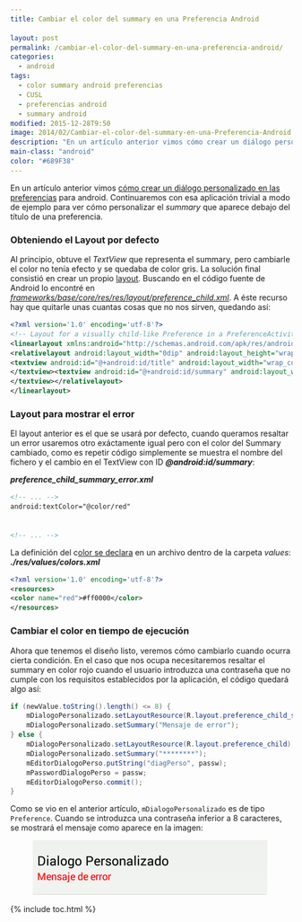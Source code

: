 ```yaml
---
title: Cambiar el color del summary en una Preferencia Android

layout: post
permalink: /cambiar-el-color-del-summary-en-una-preferencia-android/
categories:
  - android
tags:
  - color summary android preferencias
  - CUSL
  - preferencias android
  - summary android
modified: 2015-12-28T9:50
image: 2014/02/Cambiar-el-color-del-summary-en-una-Preferencia-Android.png
description: "En un artículo anterior vimos cómo crear un diálogo personalizado en las preferencias para android. Continuaremos con esa aplicación trivial a modo de ejemplo para ver cómo personalizar el summary que aparece debajo del título de una preferencia."
main-class: "android"
color: "#689F38"
---
```

En un artículo anterior vimos [cómo crear un diálogo personalizado en las preferencias][1] para android. Continuaremos con esa aplicación trivial a modo de ejemplo para ver cómo personalizar el *summary* que aparece debajo del título de una preferencia.

<!--ad-->

### Obteniendo el Layout por defecto

Al principio, obtuve el *TextView* que representa el summary, pero cambiarle el color no tenía efecto y se quedaba de color gris. La solución final consistió en crear un propio [layout][2]. Buscando en el código fuente de Android lo encontré en *<a href="https://android.googlesource.com/platform/frameworks/base/+/master/core/res/res/layout/preference_child.xml" target="_blank">frameworks/base/core/res/res/layout/preference_child.xml</a>*. A éste recurso hay que quitarle unas cuantas cosas que no nos sirven, quedando así:

```xml
<?xml version='1.0' encoding='utf-8'?>
<!-- Layout for a visually child-like Preference in a PreferenceActivity. -->
<linearlayout xmlns:android="http://schemas.android.com/apk/res/android" android:layout_width="match_parent" android:layout_height="wrap_content" android:baselinealigned="false" android:gravity="center_vertical" android:minheight="?android:attr/listPreferredItemHeight" android:paddingend="?android:attr/scrollbarSize" android:paddingstart="16dip">
<relativelayout android:layout_width="0dip" android:layout_height="wrap_content" android:layout_marginbottom="6dip" android:layout_marginend="6dip" android:layout_margintop="6dip" android:layout_weight="1">
<textview android:id="@+android:id/title" android:layout_width="wrap_content" android:layout_height="wrap_content" android:ellipsize="marquee" android:fadingedge="horizontal" android:singleline="true" android:textappearance="?android:attr/textAppearanceMedium">
</textview><textview android:id="@+android:id/summary" android:layout_width="wrap_content" android:layout_height="wrap_content" android:layout_alignstart="@android:id/title" android:layout_below="@android:id/title" android:maxlines="4" android:textappearance="?android:attr/textAppearanceSmall" android:textcolor="?android:attr/textColorSecondary">
</textview></relativelayout>
</linearlayout>

```

### Layout para mostrar el error

El layout anterior es el que se usará por defecto, cuando queramos resaltar un error usaremos otro exáctamente igual pero con el color del Summary cambiado, como es repetir código simplemente se muestra el nombre del fichero y el cambio en el TextView con ID ***@android:id/summary***:

***preference\_child\_summary_error.xml***

```xml
<!-- ... -->
android:textColor="@color/red"


<!-- ... -->

```

La definición del c[olor se declara][3] en un archivo dentro de la carpeta *values*:  
***./res/values/colors.xml***

```xml
<?xml version='1.0' encoding='utf-8'?>
<resources>
<color name="red">#ff0000</color>
</resources>

```

### Cambiar el color en tiempo de ejecución

Ahora que tenemos el diseño listo, veremos cómo cambiarlo cuando ocurra cierta condición. En el caso que nos ocupa necesitaremos resaltar el summary en color rojo cuando el usuario introduzca una contraseña que no cumple con los requisitos establecidos por la aplicación, el código quedará algo así:

```java
if (newValue.toString().length() <= 8) {
    mDialogoPersonalizado.setLayoutResource(R.layout.preference_child_summary_error);
    mDialogoPersonalizado.setSummary("Mensaje de error");
} else {
    mDialogoPersonalizado.setLayoutResource(R.layout.preference_child);
    mDialogoPersonalizado.setSummary("********");
    mEditorDialogoPerso.putString("diagPerso", passw);
    mPasswordDialogoPerso = passw;
    mEditorDialogoPerso.commit();
}

```

Como se vio en el anterior artículo, `mDialogoPersonalizado` es de tipo `Preference`. Cuando se introduzca una contraseña inferior a 8 caracteres, se mostrará el mensaje como aparece en la imagen:

<figure>
<a href="/assets/img/2014/02/Cambiar-el-color-del-summary-en-una-Preferencia-Android.png"><img src="/assets/img/2014/02/Cambiar-el-color-del-summary-en-una-Preferencia-Android.png" title="{{ page.title }}" alt="{{ page.title }}" width="419px" height="97px" /></a>
</figure>


 [1]: https://elbauldelprogramador.com/como-crear-un-dialogo-personalizado-en-las-preferencias-android/ "Cómo crear un diálogo personalizado en las preferencias Android"
 [2]: https://elbauldelprogramador.com/programacion-android-interfaz-grafica_23/ "Programación Android: Interfaz gráfica – Layouts"
 [3]: https://elbauldelprogramador.com/programacion-android-interfaz-grafica_18/ "Programación Android: Interfaz gráfica – Estilos y Temas"

{% include toc.html %}
